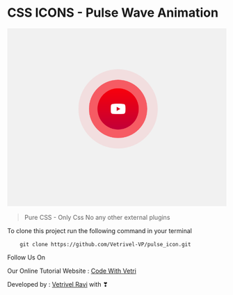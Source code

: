 # CSS ICONS - Pulse Wave Animation

![This is an image](./pulseave.png)

> Pure CSS - Only Css No any other external plugins

To clone this project run the following command in your terminal

```
    git clone https://github.com/Vetrivel-VP/pulse_icon.git
```

Follow Us On

Our Online Tutorial Website : [Code With Vetri](https://codewithvetri.web.app/)

Developed by : [Vetrivel Ravi](https://codewithvetri.web.app/) with ❣
